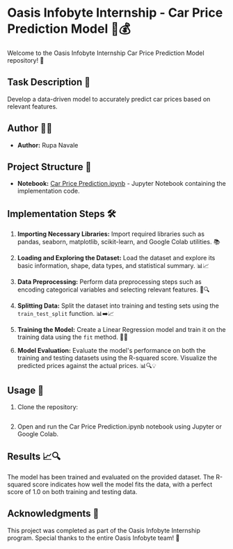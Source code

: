 # Oasis Infobyte Internship - Car Price Prediction Model 🚗💰

Welcome to the Oasis Infobyte Internship Car Price Prediction Model repository! 🎉

## Task Description 📝

Develop a data-driven model to accurately predict car prices based on relevant features.

## Author 👩‍💻

- **Author:** Rupa Navale

## Project Structure 📁

- **Notebook:** [Car Price Prediction.ipynb](Car%20Price%20Prediction.ipynb) - Jupyter Notebook containing the implementation code.

## Implementation Steps 🛠️

1. **Importing Necessary Libraries:** Import required libraries such as pandas, seaborn, matplotlib, scikit-learn, and Google Colab utilities. 📚

2. **Loading and Exploring the Dataset:** Load the dataset and explore its basic information, shape, data types, and statistical summary. 📊📈

3. **Data Preprocessing:** Perform data preprocessing steps such as encoding categorical variables and selecting relevant features. 🧹🔍

4. **Splitting Data:** Split the dataset into training and testing sets using the `train_test_split` function. 📊➡️📈

5. **Training the Model:** Create a Linear Regression model and train it on the training data using the `fit` method. 🤖🧠

6. **Model Evaluation:** Evaluate the model's performance on both the training and testing datasets using the R-squared score. Visualize the predicted prices against the actual prices. 📊🔍💡

## Usage 🚀

1. Clone the repository:

   ```bash git clone https://github.com/rupanavale/OIBSIP-Task-3

2. Open and run the Car Price Prediction.ipynb notebook using Jupyter or Google Colab.

## Results 📈🔍
The model has been trained and evaluated on the provided dataset. The R-squared score indicates how well the model fits the data, with a perfect score of 1.0 on both training and testing data.

## Acknowledgments 🙏
This project was completed as part of the Oasis Infobyte Internship program. Special thanks to the entire Oasis Infobyte team! 👏
